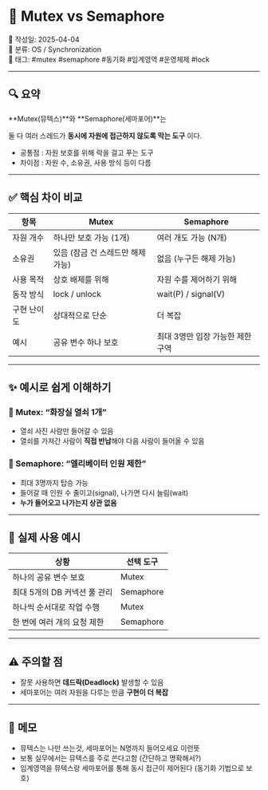 # 🔐 Mutex vs Semaphore

📅 작성일: 2025-04-04  
📂 분류: OS / Synchronization  
🔖 태그: #mutex #semaphore #동기화 #임계영역 #운영체제 #lock

---

## 🔍 요약

**Mutex(뮤텍스)**와 **Semaphore(세마포어)**는

둘 다 여러 스레드가 **동시에 자원에 접근하지 않도록 막는 도구** 이다.

- 공통점 : 자원 보호를 위해 락을 걸고 푸는 도구
- 차이점 : 자원 수, 소유권, 사용 방식 등이 다름

---

## ✅ 핵심 차이 비교

| 항목             | Mutex                            | Semaphore                           |
|------------------|----------------------------------|--------------------------------------|
| 자원 개수        | 하나만 보호 가능 (1개)            | 여러 개도 가능 (N개)                |
| 소유권           | 있음 (잠금 건 스레드만 해제 가능) | 없음 (누구든 해제 가능)             |
| 사용 목적        | 상호 배제를 위해                 | 자원 수를 제어하기 위해             |
| 동작 방식        | lock / unlock                     | wait(P) / signal(V)                  |
| 구현 난이도      | 상대적으로 단순                   | 더 복잡                              |
| 예시             | 공유 변수 하나 보호               | 최대 3명만 입장 가능한 제한 구역    |

---

## ✨ 예시로 쉽게 이해하기

### 🧷 Mutex: “화장실 열쇠 1개”

- 열쇠 사진 사람만 들어갈 수 있음
- 열쇠를 가져간 사람이 **직접 반납**해야 다음 사람이 들어올 수 있음

### 🚦 Semaphore: “엘리베이터 인원 제한”

- 최대 3명까지 탑승 가능
- 들어갈 때 인원 수 줄이고(signal), 나가면 다시 늘림(wait)
- **누가 들어오고 나가는지 상관 없음**

---

## 🧠 실제 사용 예시

| 상황                             | 선택 도구      |
|----------------------------------|----------------|
| 하나의 공유 변수 보호           | Mutex          |
| 최대 5개의 DB 커넥션 풀 관리     | Semaphore      |
| 하나씩 순서대로 작업 수행       | Mutex          |
| 한 번에 여러 개의 요청 제한     | Semaphore      |

---

## ⚠️ 주의할 점

- 잘못 사용하면 **데드락(Deadlock)** 발생할 수 있음
- 세마포어는 여러 자원을 다루는 만큼 **구현이 더 복잡**

---

## 📝 메모

- 뮤텍스는 나만 쓰는것, 세마포어는 N명까지 들어오세요 이런뜻
- 보통 실무에서는 뮤텍스를 주로 쓴다고함 (간단하고 명확해서?)
- 임계영역을 뮤텍스랑 세마포어를 통해 동시 접근이 제어된다 (동기화 기법으로 보호)

